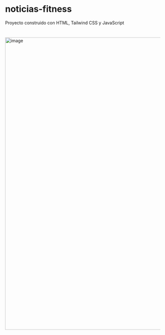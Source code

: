 # noticias-fitness
Proyecto construido con  HTML, Tailwind CSS y JavaScript 

#

<img width="948" alt="image" src="https://user-images.githubusercontent.com/34328612/183699116-1a0deae9-b77a-40a9-bc0e-c92fca025966.png">

